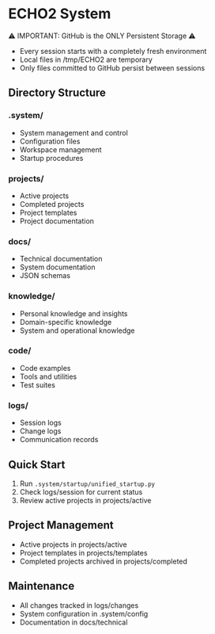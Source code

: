 # ECHO2 System

⚠️ IMPORTANT: GitHub is the ONLY Persistent Storage ⚠️
- Every session starts with a completely fresh environment
- Local files in /tmp/ECHO2 are temporary
- Only files committed to GitHub persist between sessions

## Directory Structure

### .system/
- System management and control
- Configuration files
- Workspace management
- Startup procedures

### projects/
- Active projects
- Completed projects
- Project templates
- Project documentation

### docs/
- Technical documentation
- System documentation
- JSON schemas

### knowledge/
- Personal knowledge and insights
- Domain-specific knowledge
- System and operational knowledge

### code/
- Code examples
- Tools and utilities
- Test suites

### logs/
- Session logs
- Change logs
- Communication records

## Quick Start
1. Run `.system/startup/unified_startup.py`
2. Check logs/session for current status
3. Review active projects in projects/active

## Project Management
- Active projects in projects/active
- Project templates in projects/templates
- Completed projects archived in projects/completed

## Maintenance
- All changes tracked in logs/changes
- System configuration in .system/config
- Documentation in docs/technical
